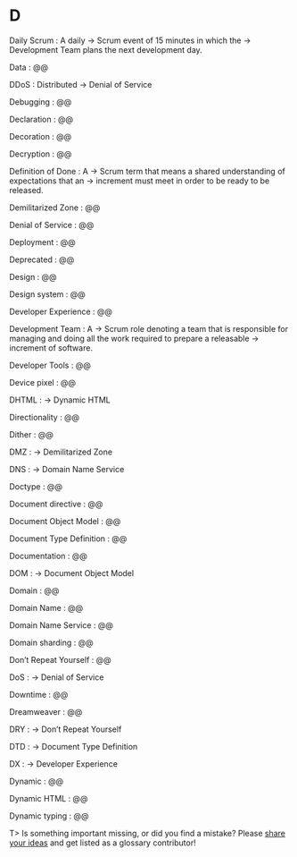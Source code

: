# D

Daily Scrum
: A daily → Scrum event of 15 minutes in which the → Development Team plans the next development day.

Data
: @@

DDoS
: Distributed → Denial of Service

Debugging
: @@

Declaration
: @@

Decoration
: @@

Decryption
: @@

Definition of Done
: A → Scrum term that means a shared understanding of expectations that an → increment must meet in order to be ready to be released.

Demilitarized Zone
: @@

Denial of Service
: @@

Deployment
: @@

Deprecated
: @@

Design
: @@

Design system
: @@

Developer Experience
: @@

Development Team
: A → Scrum role denoting a team that is responsible for managing and doing all the work required to prepare a releasable → increment of software.

Developer Tools
: @@

Device pixel
: @@

DHTML
: → Dynamic HTML

Directionality
: @@

Dither
: @@

DMZ
: → Demilitarized Zone

DNS
: → Domain Name Service

Doctype
: @@

Document directive
: @@

Document Object Model
: @@

Document Type Definition
: @@

Documentation
: @@

DOM
: → Document Object Model

Domain
: @@

Domain Name
: @@

Domain Name Service
: @@

Domain sharding
: @@

Don’t Repeat Yourself
: @@

DoS
: → Denial of Service

Downtime
: @@

Dreamweaver
: @@

DRY
: → Don’t Repeat Yourself

DTD
: → Document Type Definition

DX
: → Developer Experience

Dynamic
: @@

Dynamic HTML
: @@

Dynamic typing
: @@

T> Is something important missing, or did you find a mistake? Please [share your ideas](https://github.com/j9t/web-development-glossary/blob/master/manuscript/d.md) and get listed as a glossary contributor!